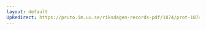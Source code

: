 ```yaml
---
layout: default
UpRedirect: https://pruto.im.uu.se/riksdagen-records-pdf/1874/prot-1874--ak--501/prot-1874--ak--501_040.pdf
---
```

